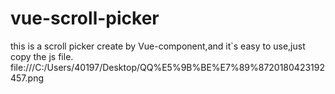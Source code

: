 # vue-scroll-picker
this is a scroll picker create by Vue-component,and it`s easy to use,just copy the js file. 
file:///C:/Users/40197/Desktop/QQ%E5%9B%BE%E7%89%8720180423192457.png
